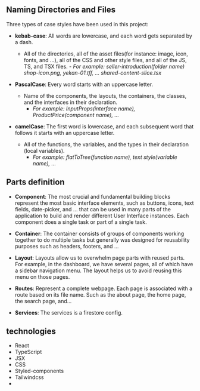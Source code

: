 ## Naming Directories and Files

Three types of case styles have been used in this project:

- **kebab-case**: All words are lowercase, and each word gets separated by a dash.
  - All of the directories, all of the asset files(for instance: image, icon, fonts, and ...), all of the CSS and other style files, and all of the JS, TS, and TSX files.
        - *For example: seller-introduction(folder name) shop-icon.png, yekan-01.tff, ... shared-content-slice.tsx*

- **PascalCase**: Every word starts with an uppercase letter.
  - Name of the components, the layouts, the containers,  the classes, and the interfaces in their declaration.
    - *For example: InputProps(interface name), ProductPrice(component name), ...*

- **camelCase**: The first word is lowercase, and each subsequent word that follows it starts with an uppercase letter.

  - All of the functions, the variables, and the types in their declaration (local variables).
    - *For example: flatToTree(function name), text style(variable name), ...*
​

## Parts definition

- **Component**: The most crucial and fundamental building blocks represent the most basic interface elements, such as buttons, icons, text fields, date-picker, and ... that can be used in many parts of the application to build and render different User Interface instances. Each component does a single task or part of a single task.

- **Container**: The container consists of groups of components working together to do multiple tasks but generally was designed for reusability purposes such as headers, footers, and ...

- **Layout**: Layouts allow us to overwhelm page parts with reused parts. For example, in the dashboard, we have several pages, all of which have a sidebar navigation menu. The layout helps us to avoid reusing this menu on those pages.

- **Routes**: Represent a complete webpage. Each page is associated with a route based on its file name. Such as the about page, the home page, the search page, and...

- **Services**: The services is a firestore config.


## technologies
- React
- TypeScript
- JSX
- CSS
- Styled-components
- Tailwindcss
- 


